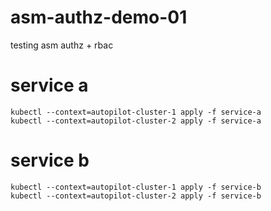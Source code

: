 # asm-authz-demo-01
testing asm authz + rbac 

# service a
```
kubectl --context=autopilot-cluster-1 apply -f service-a
kubectl --context=autopilot-cluster-2 apply -f service-a
```

# service b
```
kubectl --context=autopilot-cluster-1 apply -f service-b
kubectl --context=autopilot-cluster-2 apply -f service-b
```